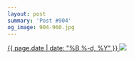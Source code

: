 ```yaml
---
layout: post
summary: 'Post #904'
og_image: 904-960.jpg
---
```


<p>
 <time>
  <a href="/904">
   {{ page.date | date: "%B %-d, %Y" }}
  </a>
 </time>
 <a href="/904">
  <img sizes="(min-width: 700px) 50vw, calc(100vw - 2rem)" src="{{ site.assets_url }}/904-480.jpg" srcset="{{ site.assets_url }}/904-240.jpg 240w, {{ site.assets_url }}/904-480.jpg 480w, {{ site.assets_url }}/904-720.jpg 720w, {{ site.assets_url }}/904-960.jpg 960w"/>
 </a>
</p>
